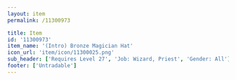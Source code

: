 ```yaml
---
layout: item
permalink: /11300973

title: Item
id: '11300973'
item_name: '(Intro) Bronze Magician Hat'
icon_url: 'item/icon/11300025.png'
sub_header: ['Requires Level 27', 'Job: Wizard, Priest', 'Gender: All']
footer: ['Untradable']
---
```

